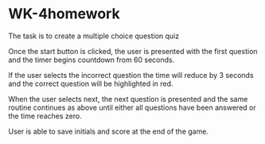 # WK-4homework

The task is to create a multiple choice question quiz

Once the start button is clicked, the user is presented with the first question and the timer begins countdown from 60 seconds.

If the user selects the incorrect question the time will reduce by 3 seconds and the correct question will be highlighted in red.

When the user selects next, the next question is presented and the same routine continues as above until either all questions have been answered or the time reaches zero. 

User is able to save initials and score at the end of the game. 



